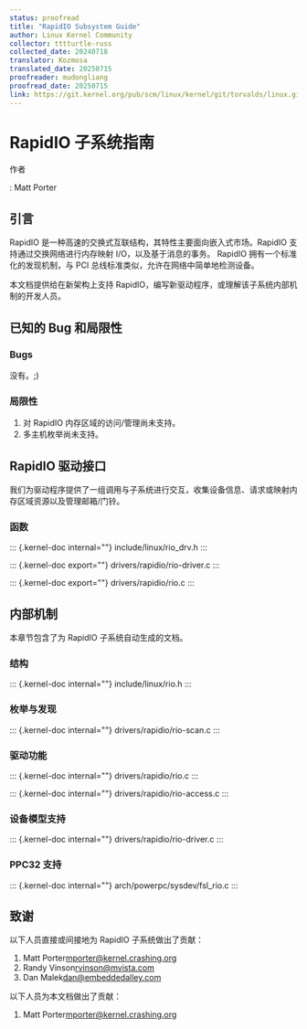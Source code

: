 ```yaml
---
status: proofread
title: "RapidIO Subsystem Guide"
author: Linux Kernel Community
collector: tttturtle-russ
collected_date: 20240718
translator: Kozmosa
translated_date: 20250715
proofreader: mudongliang
proofread_date: 20250715
link: https://git.kernel.org/pub/scm/linux/kernel/git/torvalds/linux.git/tree/Documentation/admin-guide/rapidio.rst
---
```


# RapidIO 子系统指南

作者

:   Matt Porter

## 引言

RapidIO 是一种高速的交换式互联结构，其特性主要面向嵌入式市场。RapidIO 支持通过交换网络进行内存映射 I/O，以及基于消息的事务。 RapidIO 拥有一个标准化的发现机制，与 PCI 总线标准类似，允许在网络中简单地检测设备。 

本文档提供给在新架构上支持 RapidIO，编写新驱动程序，或理解该子系统内部机制的开发人员。

## 已知的 Bug 和局限性

### Bugs

没有。;)

### 局限性

1. 对 RapidIO 内存区域的访问/管理尚未支持。
2. 多主机枚举尚未支持。

## RapidIO 驱动接口

我们为驱动程序提供了一组调用与子系统进行交互，收集设备信息、请求或映射内存区域资源以及管理邮箱/门铃。

### 函数

::: {.kernel-doc internal=""}
include/linux/rio_drv.h
:::

::: {.kernel-doc export=""}
drivers/rapidio/rio-driver.c
:::

::: {.kernel-doc export=""}
drivers/rapidio/rio.c
:::

## 内部机制

本章节包含了为 RapidIO 子系统自动生成的文档。

### 结构

::: {.kernel-doc internal=""}
include/linux/rio.h
:::

### 枚举与发现

::: {.kernel-doc internal=""}
drivers/rapidio/rio-scan.c
:::

### 驱动功能

::: {.kernel-doc internal=""}
drivers/rapidio/rio.c
:::

::: {.kernel-doc internal=""}
drivers/rapidio/rio-access.c
:::

### 设备模型支持

::: {.kernel-doc internal=""}
drivers/rapidio/rio-driver.c
:::

### PPC32 支持

::: {.kernel-doc internal=""}
arch/powerpc/sysdev/fsl_rio.c
:::

## 致谢

以下人员直接或间接地为 RapidIO 子系统做出了贡献：

1.  Matt Porter<mporter@kernel.crashing.org>
2.  Randy Vinson<rvinson@mvista.com>
3.  Dan Malek<dan@embeddedalley.com>

以下人员为本文档做出了贡献：

1.  Matt Porter<mporter@kernel.crashing.org>
